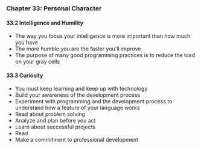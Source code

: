 ### Chapter 33: Personal Character

#### 33.2 Intelligence and Humility
* The way you focus your intelligence is more important than how much you have
* The more humble you are the faster you'll improve
* The purpose of many good programming practices is to reduce the load on your gray cells

#### 33.3 Curiosity
* You must keep learning and keep up with technology
* Build your awareness of the development process
* Experiment with programming and the development process to understand how a feature of your language works
* Read about problem solving
* Analyze and plan before you act
* Learn about successful projects
* Read
* Make a commitment to professional development
